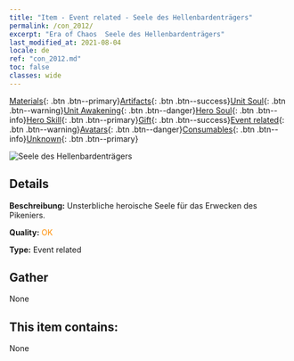 ```yaml
---
title: "Item - Event related - Seele des Hellenbardenträgers"
permalink: /con_2012/
excerpt: "Era of Chaos  Seele des Hellenbardenträgers"
last_modified_at: 2021-08-04
locale: de
ref: "con_2012.md"
toc: false
classes: wide
---
```

 [Materials](/ItemsDE/){: .btn .btn--primary}[Artifacts](/ItemsDE/Artifacts/){: .btn .btn--success}[Unit Soul](/ItemsDE/UnitSoul/){: .btn .btn--warning}[Unit Awakening](/ItemsDE/UnitAwakening/){: .btn .btn--danger}[Hero Soul](/ItemsDE/HeroSoul/){: .btn .btn--info}[Hero Skill](/ItemsDE/HeroSkill/){: .btn .btn--primary}[Gift](/ItemsDE/Gift/){: .btn .btn--success}[Event related](/ItemsDE/Events/){: .btn .btn--warning}[Avatars](/ItemsDE/Avatars/){: .btn .btn--danger}[Consumables](/ItemsDE/Consumables/){: .btn .btn--info}[Unknown](/ItemsDE/Unknown/){: .btn .btn--primary}

 ![Seele des Hellenbardenträgers](/images/t/juexing_101.jpg)

## Details
 **Beschreibung:** Unsterbliche heroische Seele für das Erwecken des Pikeniers.

 **Quality:** <span style="color: #FF8C00">OK</span>

 **Type:** Event related

## Gather

  None

## This item contains:

  None

